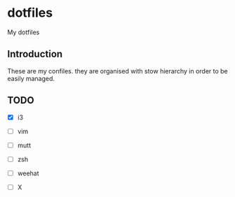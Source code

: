 # dotfiles
My dotfiles

## Introduction

These are my confiles. they are organised with stow hierarchy in order to be easily managed.

## TODO

 - [x] i3
 - [ ] vim
 - [ ] mutt
 - [ ] zsh
 - [ ] weehat
 - [ ] X

